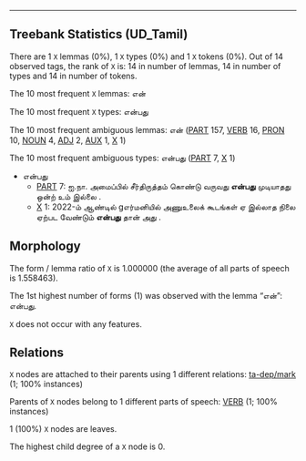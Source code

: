 

--------------------------------------------------------------------------------

## Treebank Statistics (UD_Tamil)

There are 1 `X` lemmas (0%), 1 `X` types (0%) and 1 `X` tokens (0%).
Out of 14 observed tags, the rank of `X` is: 14 in number of lemmas, 14 in number of types and 14 in number of tokens.

The 10 most frequent `X` lemmas: என்

The 10 most frequent `X` types:  என்பது

The 10 most frequent ambiguous lemmas: என் ([PART]() 157, [VERB]() 16, [PRON]() 10, [NOUN]() 4, [ADJ]() 2, [AUX]() 1, [X]() 1)

The 10 most frequent ambiguous types:  என்பது ([PART]() 7, [X]() 1)


* என்பது
  * [PART]() 7: ஐ.நா. அமைப்பில் சீர்திருத்தம் கொண்டு வருவது <b>என்பது</b> முடியாதது ஒன்ற் உம் இல்லை .
  * [X]() 1: 2022-ம் ஆண்டில் gஎர்மனியில் அணுஉலைக் கூடங்கள் ஏ இல்லாத நிலை ஏற்பட வேண்டும் <b>என்பது</b> தான் அது .

## Morphology

The form / lemma ratio of `X` is 1.000000 (the average of all parts of speech is 1.558463).

The 1st highest number of forms (1) was observed with the lemma “என்”: என்பது.

`X` does not occur with any features.


## Relations

`X` nodes are attached to their parents using 1 different relations: [ta-dep/mark]() (1; 100% instances)

Parents of `X` nodes belong to 1 different parts of speech: [VERB]() (1; 100% instances)

1 (100%) `X` nodes are leaves.

The highest child degree of a `X` node is 0.

